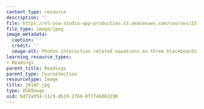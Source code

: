```yaml
---
content_type: resource
description: ''
file: https://ol-ocw-studio-app-production.s3.amazonaws.com/courses/22-01-introduction-to-nuclear-engineering-and-ionizing-radiation-fall-2016/bd72a95411c9db1927640f774bd62190_1014F.jpg
file_type: image/jpeg
image_metadata:
  caption: ''
  credit: ''
  image-alt: Photon interaction related equations on three blackboards.
learning_resource_types:
- Readings
parent_title: Readings
parent_type: CourseSection
resourcetype: Image
title: 1014F.jpg
type: OCWImage
uid: bd72a954-11c9-db19-2764-0f774bd62190
---
```

